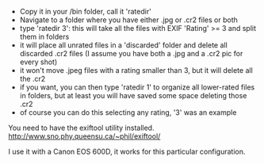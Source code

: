 - Copy it in your /bin folder, call it 'ratedir'
- Navigate to a folder where you have either .jpg or .cr2 files or both
- type 'ratedir 3': this will take all the files with EXIF 'Rating' >= 3 and split them in folders
- it will place all unrated files in a 'discarded' folder and delete all discarded .cr2 files (I assume you have both a .jpg and a .cr2 pic for every shot)
- it won't move .jpeg files with a rating smaller than 3, but it will delete all the .cr2
- if you want, you can then type 'ratedir 1' to organize all lower-rated files in folders, but at least you will have saved some space deleting those .cr2
- of course you can do this selecting any rating, '3' was an example

You need to have the exiftool utility installed. http://www.sno.phy.queensu.ca/~phil/exiftool/

I use it with a Canon EOS 600D, it works for this particular configuration.
